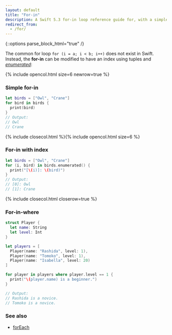 ```yaml
---
layout: default
title: "For-in"
description: A Swift 5.3 for-in loop reference guide for, with a simple example and an example with an index.
redirect_from:
  - /for/
---
```

{::options parse_block_html="true" /}

The common for loop `for (i = a; i < b; i++)` does not exist in Swift. Instead, the **for-in** can be modified to have an index using tuples and _[enumerated](https://developer.apple.com/documentation/swift/array/1687832-enumerated)_:

{% include opencol.html size=6 newrow=true %}

### Simple for-in

```swift
let birds = ["Owl", "Crane"]
for bird in birds {
  print(bird)
}
// Output: 
// Owl
// Crane
```

{% include closecol.html %}{% include opencol.html size=6 %}

### For-in with index

```swift
let birds = ["Owl", "Crane"]
for (i, bird) in birds.enumerated() {
  print("[\(i)]: \(bird)")
}
// Output: 
// [0]: Owl
// [1]: Crane
```

{% include closecol.html closerow=true %}

### For-in-where

```swift
struct Player {
  let name: String
  let level: Int
}

let players = [
  Player(name: "Rashida", level: 1),
  Player(name: "Tomoko", level: 1),
  Player(name: "Isabella", level: 20)
]

for player in players where player.level == 1 {
  print("\(player.name) is a beginner.")
}

// Output:
// Rashida is a novice.
// Tomoko is a novice.
```

### See also

* [forEach](/foreach)